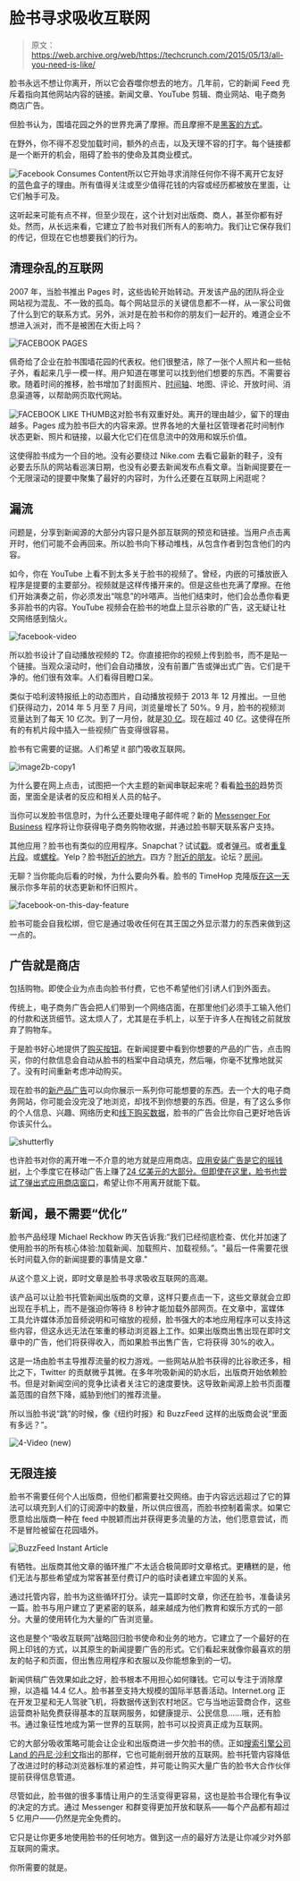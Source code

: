 # 脸书寻求吸收互联网

> 原文：<https://web.archive.org/web/https://techcrunch.com/2015/05/13/all-you-need-is-like/>

脸书永远不想让你离开，所以它会吞噬你想去的地方。几年前，它的新闻 Feed 充斥着指向其他网站内容的链接。新闻文章、YouTube 剪辑、商业网站、电子商务商店广告。

但脸书认为，围墙花园之外的世界充满了摩擦。而且摩擦不是[黑客的方式](https://web.archive.org/web/20230404131752/https://techcrunch.com/2012/02/01/facebook-ipo-letter/)。

在野外，你不得不忍受加载时间，额外的点击，以及天理不容的打字。每个链接都是一个断开的机会，阻碍了脸书的使命及其商业模式。

![Facebook Consumes Content](img/138c891fcb4e402d491c2305c88c7638.png)所以它开始寻求消除任何你不得不离开它友好的蓝色盒子的理由。所有值得关注或至少值得花钱的内容或经历都被放在里面，让它们触手可及。

这听起来可能有点不祥，但至少现在，这个计划对出版商、商人，甚至你都有好处。然而，从长远来看，它建立了脸书对我们所有人的影响力。我们让它保存我们的传记，但现在它也想要我们的行为。

## 清理杂乱的互联网

2007 年，当脸书推出 Pages 时，这些齿轮开始转动。开发该产品的团队将企业网站视为混乱、不一致的孤岛。每个网站显示的关键信息都不一样，从一家公司做了什么到它的联系方式。另外，派对是在脸书和你的朋友们一起开的。难道企业不想进入派对，而不是被困在大街上吗？

![FACEBOOK PAGES](img/71dda7d8826e00c34811ae9179dabbdc.png)

佩奇给了企业在脸书围墙花园的代表权。他们很整洁，除了一张个人照片和一些帖子外，看起来几乎一模一样。用户知道在哪里可以找到他们想要的东西。不需要谷歌。随着时间的推移，脸书增加了封面照片、[时间轴](https://web.archive.org/web/20230404131752/https://techcrunch.com/2012/02/29/how-to-use-timeline-for-pages/)、地图、评论、开放时间、消息渠道等，以帮助网页取代网站。

![FACEBOOK LIKE THUMB](img/0a45f97cbb6fdf4b00ae84be44d20e66.png)这对脸书有双重好处。离开的理由越少，留下的理由越多。Pages 成为脸书巨大的内容来源。世界各地的大量社区管理者花时间制作状态更新、照片和链接，以最大化它们在信息流中的效用和娱乐价值。

这使得脸书成为一个目的地。没有必要绕过 Nike.com 去看它最新的鞋子，没有必要去乐队的网站看巡演日期，也没有必要去新闻发布点看文章。当新闻提要在一个无限滚动的提要中聚集了最好的内容时，为什么还要在互联网上闲逛呢？

## 漏流

问题是，分享到新闻源的大部分内容只是外部互联网的预览和链接。当用户点击离开时，他们可能不会再回来。所以脸书向下移动堆栈，从包含作者到包含他们的内容。

如今，你在 YouTube 上看不到太多关于脸书的视频了。曾经，内嵌的可播放嵌入程序是提要的主要部分。视频就是这样传播开来的。但是这些也充满了摩擦。在他们开始演奏之前，你必须发出“喘息”的咔嗒声。当他们结束时，他们会怂恿你看更多非脸书的内容。YouTube 视频会在脸书的地盘上显示谷歌的广告，这无疑让社交网络感到恼火。

![facebook-video](img/9b078a6d5d01a98b9ef3a418c7d1c32d.png)

所以脸书设计了自动播放视频的 T2。你直接把你的视频上传到脸书，而不是贴一个链接。当观众滚动时，他们会自动播放，没有前置广告或弹出式广告。它们是干净的。他们很有效率。人们看得目瞪口呆。

类似于哈利波特报纸上的动态图片，自动播放视频于 2013 年 12 月推出。一旦他们获得动力，2014 年 5 月至 7 月间，浏览量增长了 50%。9 月，脸书的视频浏览量达到了每天 10 亿次。到了一月份，就是[30 亿](https://web.archive.org/web/20230404131752/https://techcrunch.com/2015/01/28/facebook-now-has-3b-video-views-per-day/)。现在超过 40 亿。这使得在所有的有机片段中插入一些视频广告变得很容易。

脸书有它需要的证据。人们希望 it 部门吸收互联网。

![image2b-copy1](img/caf4a3ddb14344b5cc977b318656cf0e.png)

为什么要在网上点击，试图把一个大主题的新闻串联起来呢？看看[脸书的](https://web.archive.org/web/20230404131752/http://newsroom.fb.com/news/2014/12/updates-to-trending/)趋势页面，里面全是读者的反应和相关人员的帖子。

当你可以发脸书信息时，为什么还要处理电子邮件呢？新的 [Messenger For Business](https://web.archive.org/web/20230404131752/https://techcrunch.com/2015/03/25/facebook-launches-messenger-platform-with-content-tools-and-chat-with-businesses/) 程序将让你获得电子商务购物收据，并通过脸书聊天联系客户支持。

其他应用？脸书也有类似的应用程序。Snapchat？试试[戳](https://web.archive.org/web/20230404131752/https://techcrunch.com/2012/12/21/facebook-poke-app/)。或者[弹弓](https://web.archive.org/web/20230404131752/https://techcrunch.com/2014/06/17/facebook-slingshot/)。或者[重复片段](https://web.archive.org/web/20230404131752/https://techcrunch.com/2015/04/01/friends-contribute-then-their-friends-contribute-then/)。或[螺栓](https://web.archive.org/web/20230404131752/https://techcrunch.com/2014/07/29/instagram-bolt/)。Yelp？脸书[附近的地方](https://web.archive.org/web/20230404131752/https://techcrunch.com/2012/12/17/facebook-nearby/)。四方？[附近的朋友](https://web.archive.org/web/20230404131752/https://techcrunch.com/2014/04/17/facebook-nearby-friends/)。论坛？[房间](https://web.archive.org/web/20230404131752/https://techcrunch.com/2014/10/23/facebook-rooms/)。

无聊？当你能向后看的时候，为什么要向外看。脸书的 TimeHop 克隆版[在这一天](https://web.archive.org/web/20230404131752/https://techcrunch.com/2015/03/24/facehop/)展示你多年前的状态更新和怀旧照片。

![facebook-on-this-day-feature](img/3d70ef8a4adbe5c848ea475cff70a631.png)

脸书可能会自我松绑，但它是通过吸收任何在其王国之外显示潜力的东西来做到这一点的。

## 广告就是商店

包括购物。即使企业为点击向脸书付费，它也不希望他们引诱人们到外面去。

传统上，电子商务广告会把人们带到一个网络店面，在那里他们必须手工输入他们的付款和送货细节。这太烦人了，尤其是在手机上，以至于许多人在掏钱之前就放弃了购物车。

于是脸书好心地提供了[购买按钮](https://web.archive.org/web/20230404131752/https://techcrunch.com/2014/07/17/facebook-buy-button/)。在新闻提要中看到你想要的产品的广告，点击购买，你的付款信息会自动从脸书的档案中自动填充，然后嘣，你毫不犹豫地就买了。没有时间重新考虑冲动购买。

现在脸书的[新产品广告](https://web.archive.org/web/20230404131752/https://techcrunch.com/2015/02/17/facebook-product-ads/#.c09dfs:l3ng)可以向你展示一系列你可能想要的东西。去一个大的电子商务网站，你可能会没完没了地浏览，却找不到你想要的东西。但是，有了这么多你的个人信息、兴趣、网络历史和[线下购买数据](https://web.archive.org/web/20230404131752/https://techcrunch.com/2012/10/01/facebook-ads-frequency/)，脸书的广告会比你自己更好地告诉你该买什么。

![shutterfly](img/e472626dc5f2b509873fecd33db92455.png)

也许脸书对你的离开唯一不介意的地方就是应用商店。[应用安装广告是它的摇钱树](https://web.archive.org/web/20230404131752/https://techcrunch.com/2014/11/30/like-advertising-a-needle-in-a-haystack/)，上个季度它在移动广告上赚了[24 亿美元的大部分。但即使在这里，脸书也尝试了](https://web.archive.org/web/20230404131752/https://techcrunch.com/2015/04/22/facebook-q1-2015-earnings/#.c09dfs:Unmh)[弹出式应用商店窗口](https://web.archive.org/web/20230404131752/https://techcrunch.com/2012/12/18/apple-hooks-up-facebook/)，希望让你不用离开就能下载。

## 新闻，最不需要“优化”

脸书产品经理 Michael Reckhow 昨天告诉我:“我们已经彻底检查、优化并加速了使用脸书的所有核心体验:加载新闻、加载照片、加载视频。”。"最后一件需要花很长时间载入你的新闻提要的事情是文章."

从这个意义上说，即时文章是脸书寻求吸收互联网的高潮。

该产品可以让脸书托管新闻出版商的文章，这样只要点击一下，这些文章就会立即出现在手机上，而不是强迫你等待 8 秒钟才能加载外部网页。在文章中，富媒体工具允许媒体添加音频说明和可缩放的视频，脸书强大的本地应用程序可以支持这些内容，但这永远无法在笨重的移动浏览器上工作。如果出版商出售出现在即时文章中的广告，他们将获得收入，而如果脸书出售广告，它将获得 30%的收入。

这是一场由脸书主导推荐流量的权力游戏。一些网站从脸书获得的比谷歌还多，相比之下，Twitter 的贡献微乎其微。在多年吮吸新闻的奶水后，出版商开始依赖脸书。但是对新闻空间的竞争比读者关注它的速度要快。这导致新闻源上脸书页面覆盖范围的自然下降，威胁到他们的推荐流量。

所以当脸书说“跳”的时候，像《纽约时报》和 BuzzFeed 这样的出版商会说“里面有多远？”。

![4-Video (new)](img/4b6b0a634372b94663563f5254954222.png)

## 无限连接

脸书不需要任何个人出版商，但他们都需要社交网络。由于内容远远超过了它的算法可以填充到人们的订阅源中的数量，所以供应很高，而脸书控制着需求。如果它愿意给出版商一种在 feed 中脱颖而出并获得更多流量的方法，他们愿意尝试，而不是冒险被留在花园墙外。

![BuzzFeed Instant Article](img/206b77a069062b327b97f688d5d1e5b1.png)

有牺牲。出版商其他文章的循环推广不太适合极简即时文章格式。更糟糕的是，他们无法与那些希望成为常客甚至付费订户的临时读者建立牢固的关系。

通过托管内容，脸书为这些循环打分。读完一篇即时文章，你还在脸书，准备读另一篇。脸书与用户建立了更紧密的联系，越来越成为他们教育和娱乐方式的一部分。大量的使用转化为大量的广告浏览量。

这也是整个“吸收互联网”战略回归脸书使命和业务的地方。它建立了一个最好的在网上印钱的方式，以其原生的新闻提要广告的形式。它们看起来就像你最喜欢的朋友的帖子和页面，但出售应用程序和衣服以及你能想象到的一切。

新闻供稿广告效果如此之好，脸书根本不用担心如何赚钱。它可以专注于消除摩擦，以造福 14.4 亿人。脸书甚至支持大规模的国际半慈善活动。Internet.org 正在开发卫星和无人驾驶飞机，将数据传送到农村地区。它与当地运营商合作，这些运营商补贴免费获得基本的互联网服务，如健康提示、公民信息……哦，还有脸书。通过象征性地成为第一世界的互联网，脸书可以投资真正成为互联网。

它的大部分吸收策略可能会让企业和出版商进一步欠脸书的债。正如[搜索引擎公司 Land 的丹尼·沙利文](https://web.archive.org/web/20230404131752/http://marketingland.com/facebook-instant-articles-slippery-slope-for-google-128596)指出的那样，它也可能削弱开放的互联网。脸书托管内容降低了改进过时的移动浏览器标准的紧迫性，并可能让购买大量广告的脸书大合作伙伴提前获得信息管道。

尽管如此，脸书做的很多事情让用户的生活变得更容易，这也是脸书合理化有争议的决定的方式。通过 Messenger 和群变得更加开放和联系——每个产品都有超过 5 亿用户——仍然是完全免费的。

它只是让你更多地使用脸书的任何地方。做到这一点的最好方法是让你减少对外部互联网的需求。

你所需要的就是。
